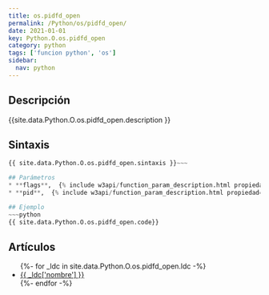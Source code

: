 ```yaml
---
title: os.pidfd_open
permalink: /Python/os/pidfd_open/
date: 2021-01-01
key: Python.O.os.pidfd_open
category: python
tags: ['funcion python', 'os']
sidebar: 
  nav: python
---
```


## Descripción
{{site.data.Python.O.os.pidfd_open.description }}

## Sintaxis
~~~python
{{ site.data.Python.O.os.pidfd_open.sintaxis }}~~~

## Parámetros
* **flags**,  {% include w3api/function_param_description.html propiedad=site.data.Python.O.os.pidfd_open valor="flags" %}
* **pid**,  {% include w3api/function_param_description.html propiedad=site.data.Python.O.os.pidfd_open valor="pid" %}

## Ejemplo
~~~python
{{ site.data.Python.O.os.pidfd_open.code}}
~~~

## Artículos
<ul>
{%- for _ldc in site.data.Python.O.os.pidfd_open.ldc -%}
   <li>
       <a href="{{_ldc['url'] }}">{{ _ldc['nombre'] }}</a>
   </li>
{%- endfor -%}
</ul>
